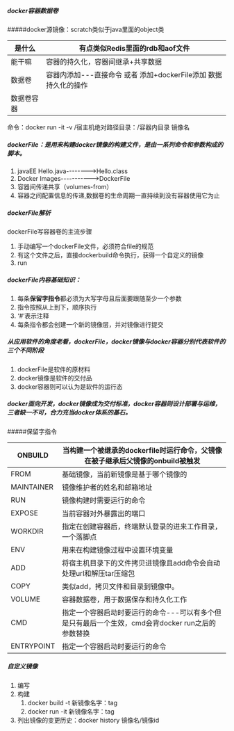 ##### docker容器数据卷

#####docker源镜像：scratch类似于java里面的object类

| 是什么     | 有点类似Redis里面的rdb和aof文件                              |
| ---------- | ------------------------------------------------------------ |
| 能干嘛     | 容器的持久化，容器间继承+共享数据                            |
| 数据卷     | 容器内添加---直接命令  或者 添加+dockerFile添加  数据持久化的操作 |
| 数据卷容器 |                                                              |

命令：docker run -it -v /宿主机绝对路径目录：/容器内目录  镜像名

##### dockerFile：是用来构建docker镜像的构建文件，是由一系列命令和参数构成的脚本。

1. javaEE Hello.java-------->Hello.class
2. Docker Images----------->DockerFile    
3. 容器间传递共享（volumes-from）
4. 容器之间配置信息的传递,数据卷的生命周期一直持续到没有容器使用它为止

##### dockerFile解析

dockerFile写容器卷的主流步骤

1. 手动编写一个dockerFile文件，必须符合file的规范
2. 有这个文件之后，直接dockerbuild命令执行，获得一个自定义的镜像
3. run

##### dockerFile内容基础知识：

1. 每条**保留字指令**都必须为大写字母且后面要跟随至少一个参数
2. 指令按照从上到下，顺序执行
3. ‘#’表示注释
4. 每条指令都会创建一个新的镜像层，并对镜像进行提交

##### 从应用软件的角度老看，dockerFile，docker镜像与docker容器分别代表软件的三个不同阶段

1. dockerFile是软件的原材料
2. docker镜像是软件的交付品
3. docker容器则可以认为是软件的运行态

##### docker面向开发，docker镜像成为交付标准，docker容器则设计部署与运维，三者缺一不可，合力充当docker体系的基石。

#####保留字指令 				

| ONBUILD    | 当构建一个被继承的dockerfile时运行命令，父镜像在被子继承后父镜像的onbuild被触发 |
| ---------- | ------------------------------------------------------------ |
| FROM       | 基础镜像，当前新镜像是基于哪个镜像的                         |
| MAINTAINER | 镜像维护者的姓名和邮箱地址                                   |
| RUN        | 镜像构建时需要运行的命令                                     |
| EXPOSE     | 当前容器对外暴露出的端口                                     |
| WORKDIR    | 指定在创建容器后，终端默认登录的进来工作目录，一个落脚点     |
| ENV        | 用来在构建镜像过程中设置环境变量                             |
| ADD        | 将宿主机目录下的文件拷贝进镜像且add命令会自动处理url和解压tar压缩包 |
| COPY       | 类似add，拷贝文件和目录到镜像中。                            |
| VOLUME     | 容器数据卷，用于数据保存和持久化工作                         |
| CMD        | 指定一个容器启动时要运行的命令---可以有多个但是只有最后一个生效，cmd会背docker run之后的参数替换 |
| ENTRYPOINT | 指定一个容器启动时要运行的命令                               |

##### 自定义镜像

1. 编写
2. 构建
   1. docker build -t 新镜像名字：tag
   2. docker run -it 新镜像名字：tag
3. 列出镜像的变更历史：docker history 镜像名/镜像id